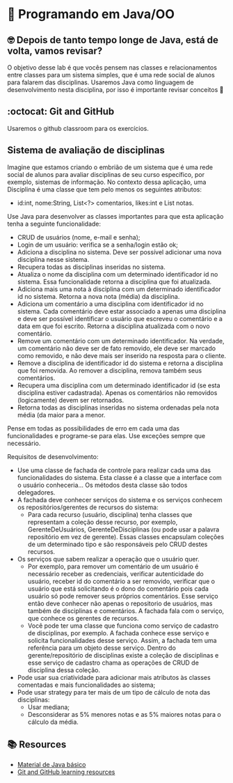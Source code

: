 # :wave: Programando em Java/OO 

## 🤓 Depois de tanto tempo longe de Java, está de volta, vamos revisar?

O objetivo desse lab é que vocês pensem nas classes e relacionamentos entre classes para um sistema simples, que é uma rede social de alunos para falarem das disciplinas. Usaremos Java como linguagem de desenvolvimento nesta disciplina, por isso é importante revisar conceitos 🚀

## :octocat: Git and GitHub

Usaremos o github classroom para os exercícios.

## Sistema de avaliação de disciplinas

Imagine que estamos criando o embrião de um sistema que é uma rede social de alunos para avaliar disciplinas de seu curso específico, por exemplo, sistemas de informação. No contexto dessa aplicação, uma Disciplina é uma classe que tem pelo menos os seguintes atributos: 
* id:int, nome:String, List<?> comentarios, likes:int e List<Double> notas.

Use Java para desenvolver as classes importantes para que esta aplicação tenha a seguinte funcionalidade:

* CRUD de usuários (nome, e-mail e senha);
* Login de um usuário: verifica se a senha/login estão ok;
* Adiciona a disciplina no sistema. Deve ser possível adicionar uma nova disciplina nesse sistema.
* Recupera todas as disciplinas inseridas no sistema.
* Atualiza o nome da disciplina com um determinado identificador id no sistema. Essa funcionalidade retorna a disciplina que foi atualizada.
* Adiciona mais uma nota à disciplina com um determinado identificador id no sistema. Retorna a nova nota (média) da disciplina.
* Adiciona um comentário a uma disciplina com identificador id no sistema. Cada comentário deve estar associado a apenas uma disciplina e deve ser possível identificar o usuário que escreveu o comentário e a data em que foi escrito. Retorna a disciplina atualizada com o novo comentário.
* Remove um comentário com um determinado identificador. Na verdade, um comentário não deve ser de fato removido, ele deve ser marcado como removido, e não deve mais ser inserido na resposta para o cliente.
* Remove a disciplina de identificador id do sistema e retorna a disciplina que foi removida. Ao remover a disciplina, remova também seus comentários.
* Recupera uma disciplina com um determinado identificador id (se esta disciplina estiver cadastrada). Apenas os comentários não removidos (logicamente) devem ser retornados.
* Retorna todas as disciplinas inseridas no sistema ordenadas pela nota média (da maior para a menor.

Pense em todas as possibilidades de erro em cada uma das funcionalidades e programe-se para elas. Use exceções sempre que necessário.

Requisitos de desenvolvimento:
* Use uma classe de fachada de controle para realizar cada uma das funcionalidades do sistema. Esta classe é a classe que a interface com o usuário conheceria... Os métodos desta classe são todos delegadores.
* A fachada deve conhecer serviços do sistema e os serviços conhecem os repositórios/gerentes de recursos do sistema:
  * Para cada recurso (usuário, disciplina) tenha classes que representam a coleção desse recurso, por exemplo, GerenteDeUsuários, GerenteDeDisciplinas (ou pode usar a palavra repositório em vez de gerente). Essas classes encapsulam coleções de um determinado tipo e são responsáveis pelo CRUD destes recursos.
* Os serviços que sabem realizar a operação que o usuário quer.
  * Por exemplo, para remover um comentário de um usuário é necessário receber as credenciais, verificar autenticidade do usuário, receber id do comentário a ser removido, verificar que o usuário que está solicitando é o dono do comentário pois cada usuário só pode remover seus próprios comentários. Esse serviço então deve conhecer não apenas o repositorio de usuários, mas também de disciplinas e comentários. A fachada fala com o serviço, que conhece os gerentes de recursos.
  * Você pode ter uma classe que funciona como serviço de cadastro de disciplinas, por exemplo. A fachada conhece esse serviço e solicita funcionalidades desse serviço. Assim, a fachada tem uma referência para um objeto desse serviço. Dentro do gerente/repositório de disciplinas existe a coleção de disciplinas e esse serviço de cadastro chama as operações de CRUD de disciplina dessa coleção.
* Pode usar sua criatividade para adicionar mais atributos às classes comentadas e mais funcionalidades ao sistema;
* Pode usar strategy para ter mais de um tipo de cálculo de nota das disciplinas:
  * Usar mediana;
  * Desconsiderar as 5% menores notas e as 5% maiores notas para o cálculo da média.

## 📚  Resources 
* [Material de Java básico](https://sites.google.com/dcx.ufpb.br/oo-java)
* [Git and GitHub learning resources](https://docs.github.com/en/github/getting-started-with-github/git-and-github-learning-resources) 
